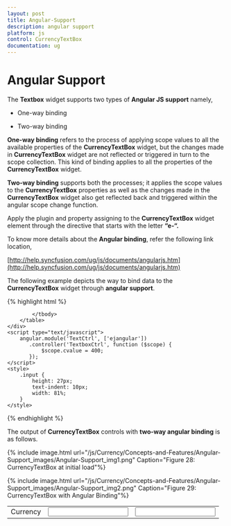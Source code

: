 ```yaml
---
layout: post
title: Angular-Support
description: angular support
platform: js
control: CurrencyTextBox  
documentation: ug
---
```


# Angular Support

The **Textbox** widget supports two types of **Angular JS support** namely, 

* One-way binding

* Two-way binding 

**One-way binding** refers to the process of applying scope values to all the available properties of the **CurrencyTextBox** widget, but the changes made in **CurrencyTextBox** widget are not reflected or triggered in turn to the scope collection. This kind of binding applies to all the properties of the **CurrencyTextBox** widget.

**Two-way binding** supports both the processes; it applies the scope values to the **CurrencyTextBox** properties as well as the changes made in the **CurrencyTextBox** widget also get reflected back and triggered within the angular scope change function.

Apply the plugin and property assigning to the **CurrencyTextBox** widget element through the directive that starts with the letter **“e-“.**

To know more details about the **Angular binding**, refer the following link location,

[http://help.syncfusion.com/ug/js/documents/angularjs.htm](http://help.syncfusion.com/ug/js/documents/angularjs.htm)

The following example depicts the way to bind data to the **CurrencyTextBox** widget through **angular support**.

{% highlight html %}


<!DOCTYPE html>
<html xmlns="http://www.w3.org/1999/xhtml" ng-app="TextCtrl">
<head>
    <title></title>
    <!-- style sheet for default theme(flat azure) -->
    <link href="http://cdn.syncfusion.com/13.1.0.21/js/web/flat-azure/ej.web.all.min.css" rel="stylesheet" />
    <!--scripts-->
    <script src="http://cdn.syncfusion.com/js/assets/external/jquery-1.10.2.min.js"> </script>
    <script src="http://cdn.syncfusion.com/js/assets/external/jquery.globalize.min.js"></script>
    <script src="http://cdn.syncfusion.com/js/assets/external/jquery.easing.1.3.min.js"> </script>
    <script src="http://cdn.syncfusion.com/js/assets/external/angular.min.js"> </script>
    <script src="http://cdn.syncfusion.com/13.1.0.21/js/web/ej.web.all.min.js"></script>
    <script src="http://cdn.syncfusion.com/13.1.0.21/js/ej.widget.angular.min.js"></script>
</head>
<body ng-controller="TextboxCtrl">
    <div id="center">
        <table cellpadding="10">
            <tbody>
                <tr>
                    <td>
                        <label for="currency">Currency</label>
                    </td>
                    <td>
                        <input id="currency" type="text" ej-currencytextbox e-value="cvalue" />
                    </td>
                    <td>
                        <input type="text" class="input ejinputtext" ng-model="cvalue" />
                    </td>
                </tr>

            </tbody>
        </table>
    </div>
    <script type="text/javascript">
        angular.module('TextCtrl', ['ejangular'])
           .controller('TextboxCtrl', function ($scope) {
               $scope.cvalue = 400;
           });
    </script>
    <style>
        .input {
            height: 27px;
            text-indent: 10px;
            width: 81%;
        }
    </style>
</body>
</html>



{% endhighlight %}



The output of **CurrencyTextBox** controls with **two-way angular binding** is as follows.

{% include image.html url="/js/Currency/Concepts-and-Features/Angular-Support_images/Angular-Support_img1.png" Caption="Figure 28: CurrencyTextBox at initial load"%}

{% include image.html url="/js/Currency/Concepts-and-Features/Angular-Support_images/Angular-Support_img2.png" Caption="Figure 29: CurrencyTextBox with Angular Binding"%}

